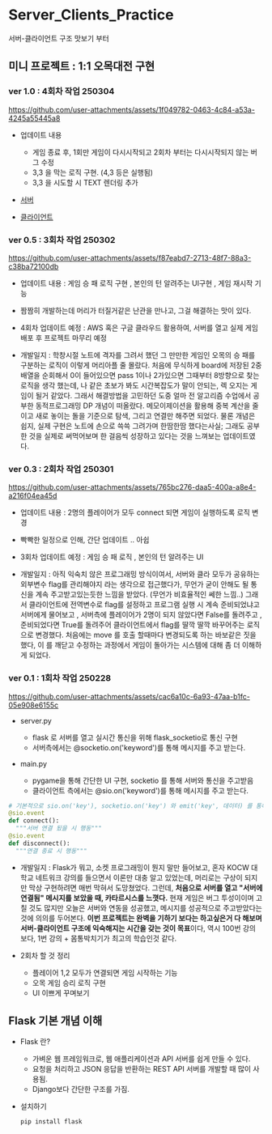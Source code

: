 # Server_Clients_Practice
서버-클라이언트 구조 맛보기 부터

## 미니 프로젝트 : 1:1 오목대전 구현

### ver 1.0 : 4회차 작업 250304


https://github.com/user-attachments/assets/1f049782-0463-4c84-a53a-4245a55445a8


- 업데이트 내용
  - 게임 종료 후, 1회만 게임이 다시시작되고 2회차 부터는 다시시작되지 않는 버그 수정
  - 3,3 을 막는 로직 구현. (4,3 등은 실행됨)
  - 3,3 을 시도할 시 TEXT 렌더링 추가

- [서버](./game_omok/server.py)
- [클라이언트](./game_omok/main.py)

### ver 0.5 : 3회차 작업 250302


https://github.com/user-attachments/assets/f87eabd7-2713-48f7-88a3-c38ba72100db


- 업데이트 내용 : 게임 승 패 로직 구현 , 본인의 턴 알려주는 UI구현 , 게임 재시작 기능
- 짬짬히 개발하는데 머리가 터질거같은 난관을 만나고, 그걸 해결하는 맛이 있다.
- 4회차 업데이트 예정 : AWS 혹은 구글 클라우드 활용하여, 서버를 열고 실제 게임 배포 후 프로젝트 마무리 예정

- 개발일지 : 학창시절 노트에 격자를 그려서 했던 그 만만한 게임인 오목의 승 패를 구분하는 로직이 이렇게 머리아플 줄 몰랐다.
처음에 무식하게 board에 저장된 2중배열을 순회해서 0이 들어있으면 pass 1이나 2가있으면 그때부터 8방향으로 찾는 로직을 생각 했는데, 나 같은 초보가 봐도 시간복잡도가 말이 안되는, 렉 오지는 게임이 될거 같았다. 그래서 해결방법을 고민하던 도중 얼마 전 알고리즘 수업에서 공부한 동적프로그래밍 DP 개념이 떠올랐다. 메모이제이션을 활용해 중복 계산을 줄이고 새로 놓이는 돌을 기준으로 탐색, 그리고 연결만 해주면 되었다. 물론 개념은 쉽지, 실제 구현은 노트에 손으로 쓱쓱 그려가며 한땀한땀 했다는사실;
그래도 공부한 것을 실제로 써먹어보며 한 걸음씩 성장하고 있다는 것을 느껴보는 업데이트였다.

### ver 0.3 : 2회차 작업 250301


https://github.com/user-attachments/assets/765bc276-daa5-400a-a8e4-a216f04ea45d


- 업데이트 내용 : 2명의 플레이어가 모두 connect 되면 게임이 실행하도록 로직 변경
- 빡빡한 일정으로 인해, 간단 업데이트 .. 아쉽
- 3회차 업데이트 예정 : 게임 승 패 로직 , 본인의 턴 알려주는 UI

- 개발일지 : 아직 익숙치 않은 프로그래밍 방식이여서, 서버와 클라 모두가 공유하는 외부변수 flag를 관리해야지 라는 생각으로 접근했다가, 무언가 굳이 안해도 될 통신을 계속 주고받고있는듯한 느낌을 받았다. (무언가 비효율적인 쎄한 느낌..)
그래서 클라이언트에 전역변수로 flag를 설정하고 프로그램 실행 시 계속 준비되었냐고 서버에게 물어보고 , 서버측에 플레이어가 2명이 되지 않았다면 False를 돌려주고 , 준비되었다면 True를 돌려주어 클라이언트에서 flag를 딸깍 딸깍 바꾸어주는 로직으로 변경했다. 처음에는 move 를 호출 할때마다 변경되도록 하는 바보같은 짓을 했다, 이 를 깨닫고 수정하는 과정에서 게임이 돌아가는 시스템에 대해 좀 더 이해하게 되었다.


### ver 0.1 : 1회차 작업 250228

https://github.com/user-attachments/assets/cac6a10c-6a93-47aa-b1fc-05e908e6155c


- server.py
  - flask 로 서버를 열고 실시간 통신을 위해 flask_socketio로 통신 구현
  - 서버측에서는 @socketio.on('keyword')를 통해 메시지를 주고 받는다.

- main.py
  - pygame을 통해 간단한 UI 구현, socketio 를 통해 서버와 통신을 주고받음
  - 클라이언트 측에서는 @sio.on('keyword')를 통해 메시지를 주고 받는다.

```python
# 기본적으로 sio.on('key'), socketio.on('key') 와 emit('key', 데이터) 를 통해 통신을 함
@sio.event
def connect():
  """서버 연결 됬을 시 행동"""
@sio.event
def disconnect():
  """연결 종료 시 행동"""
```

- 개발일지 : Flask가 뭐고, 소켓 프로그래밍이 뭔지 말만 들어보고, 혼자 KOCW 대학교 네트워크 강의를 들으면서 이론만 대충 알고 있었는데, 머리로는 구상이 되지만 막상 구현하려면 매번 막혀서 도망쳤었다. 그런데, **처음으로 서버를 열고 "서버에 연결됨" 메시지를 보았을 때, 카타르시스를 느꼇다.** 현재 게임은 버그 투성이이며 고칠 것도 많지만 오늘은 서버와 연동을 성공했고, 메시지를 성공적으로 주고받았다는 것에 의의를 두어본다. **이번 프로젝트는 완벽을 기하기 보다는 하고싶은거 다 해보며 서버-클라이언트 구조에 익숙해지는 시간을 갖는 것이 목표**이다, 역시 100번 강의 보다, 1번 강의 + 몸통박치기가 최고의 학습인것 같다.

- 2회차 할 것 정리
    - 플레이어 1,2 모두가 연결되면 게임 시작하는 기능
    - 오목 게임 승리 로직 구현
    - UI 이쁘게 꾸며보기


## Flask 기본 개념 이해
- Flask 란?
  - 가벼운 웹 프레임워크로, 웹 애플리케이션과 API 서버를 쉽게 만들 수 있다.
  - 요청을 처리하고 JSON 응답을 반환하는 REST API 서버를 개발할 때 많이 사용됨.
  - Django보다 간단한 구조를 가짐.

- 설치하기
  ```shell
  pip install flask
  ```

